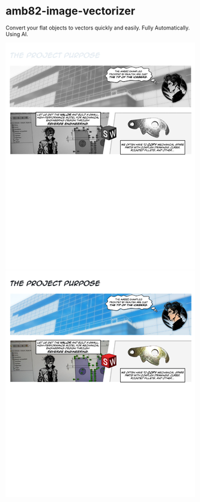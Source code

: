 # amb82-image-vectorizer
Convert your flat objects to vectors quickly and easily.  Fully Automatically. Using AI.

![The Project Purpose](https://raw.githubusercontent.com/ajsb85/amb82-image-vectorizer/main/press/projectpurpose-dark.png#gh-dark-mode-only)
![The Project Purpose](https://raw.githubusercontent.com/ajsb85/amb82-image-vectorizer/main/press/projectpurpose-light.png#gh-light-mode-only)
